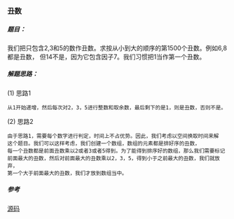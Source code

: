 ### 丑数

##### 题目：

我们把只包含2,3和5的数作丑数。求按从小到大的顺序的第1500个丑数。例如6,8都是丑数，
但14不是，因为它包含因子7。我们习惯把1当作第一个丑数。

##### 解题思路：

(1) 思路1

    从1开始递增，然后每次对2，3，5进行整数和取余数，最后剩下的是1，则是丑数，否则不是。

(2) 思路2

    由于思路1，需要每个数字进行判定，时间上不占优势。因此，我们考虑以空间换取时间来解
    这个题目。我们可以这样考虑，我们创建一个数组，数组的元素都是排好序的丑数，
    每一个丑数都是前面丑数乘以2或者3或者5得到。为了能得到排序好的数组，那么我们需要标记
    前面最大的丑数，然后对前面最大的丑数乘以2，3，5，得到小于之前最大的丑数，我们就放弃，
    第一个大于前面最大的丑数，我们才放到数组当中。

##### 参考

[源码](./Main.java)